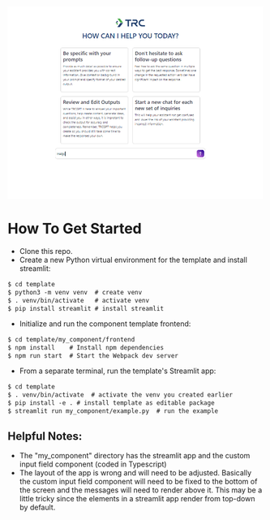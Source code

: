 ![UI Screenshot](./template/my_component/frontend/src/images/TRCGPT%20UI%20Screenshot.png)

# How To Get Started

* Clone this repo.
* Create a new Python virtual environment for the template and install streamlit:
```
$ cd template
$ python3 -m venv venv  # create venv
$ . venv/bin/activate   # activate venv
$ pip install streamlit # install streamlit
```
* Initialize and run the component template frontend:
```
$ cd template/my_component/frontend
$ npm install    # Install npm dependencies
$ npm run start  # Start the Webpack dev server
```
* From a separate terminal, run the template's Streamlit app:
```
$ cd template
$ . venv/bin/activate  # activate the venv you created earlier
$ pip install -e . # install template as editable package
$ streamlit run my_component/example.py  # run the example
```

## Helpful Notes:

* The "my_component" directory has the streamlit app and the custom input field component (coded in Typescript)
* The layout of the app is wrong and will need to be adjusted. Basically the custom input field component will need to be fixed to the bottom of the screen and the messages will need to render above it. This may be a little tricky since the elements in a streamlit app render from top-down by default.